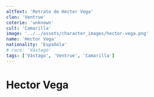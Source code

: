 ```yaml
---
altText: 'Retrato de Hector Vega'
clan: 'Ventrue'
coterie: 'unknown'
cult: 'Camarilla'
image: '../../assets/character_images/hector-vega.png'
name: 'Hector Vega'
nationality: 'Española'
# race: 'Vástago'
tags: ['Vástago', 'Ventrue', 'Camarilla']
---
```


# Hector Vega
